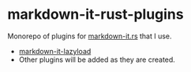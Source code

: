 # markdown-it-rust-plugins

Monorepo of plugins for [markdown-it.rs](https://crates.io/crates/markdown-it) that I use.

- [markdown-it-lazyload](crates/markdown-it-lazyload/README.md)
- Other plugins will be added as they are created.